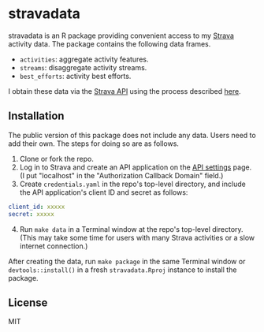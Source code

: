 # stravadata

stravadata is an R package providing convenient access to my [Strava](https://www.strava.com/) activity data.
The package contains the following data frames.

* `activities`: aggregate activity features.
* `streams`: disaggregate activity streams.
* `best_efforts`: activity best efforts.

I obtain these data via the [Strava API](https://developers.strava.com) using the process described [here](https://bldavies.com/blog/accessing-strava-api/).

## Installation

The public version of this package does not include any data.
Users need to add their own.
The steps for doing so are as follows.

1. Clone or fork the repo.
2. Log in to Strava and create an API application on the [API settings](https://www.strava.com/settings/api) page.
  (I put "localhost" in the "Authorization Callback Domain" field.)
3. Create `credentials.yaml` in the repo's top-level directory, and include the API application's client ID and secret as follows:
  ```yaml
  client_id: xxxxx
  secret: xxxxx
  ```
4. Run `make data` in a Terminal window at the repo's top-level directory.
  (This may take some time for users with many Strava activities or a slow internet connection.)

After creating the data, run `make package` in the same Terminal window or `devtools::install()` in a fresh `stravadata.Rproj` instance to install the package.

## License

MIT
